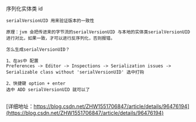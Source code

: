 
序列化实体类 id
```
serialVersionUID 用来验证版本的一致性

原理：jvm 会把传进来的字节流的serialVersionUID 与本地的实体类serialVersionUID
进行对比，如果一致，才可以进行反序列化，否则报错。

怎么生成serialVersionUID？

1、在as中 配置
Preferences -> Editor -> Inspections -> Serialization issues -> 
Serializable class without 'serialVersionUID' 选中打钩

2、快捷键 option + enter
选中 ADD serialVersionUID 就可以了


```
[详细地址：https://blog.csdn.net/ZHW1551706847/article/details/96476194](https://blog.csdn.net/ZHW1551706847/article/details/96476194)